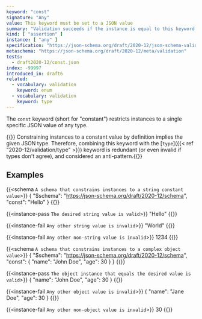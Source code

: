 ```yaml
---
keyword: "const"
signature: "Any"
value: This keyword must be set to a JSON value
summary: "Validation succeeds if the instance is equal to this keyword's value."
kind: [ "assertion" ]
instance: [ "any" ]
specification: "https://json-schema.org/draft/2020-12/json-schema-validation.html#section-6.1.3"
metaschema: "https://json-schema.org/draft/2020-12/meta/validation"
tests:
  - draft2020-12/const.json
index: -99997
introduced_in: draft6
related:
  - vocabulary: validation
    keyword: enum
  - vocabulary: validation
    keyword: type
---
```


The `const` keyword (short for "constant") restricts instances to a single
specific JSON value of any type.

{{<best-practice>}} Constraining instances to a constant value by definition
implies the given JSON type. Therefore, combining this keyword with the
[`type`]({{< ref "2020-12/validation/type" >}}) keyword is redundant (or even
invalid if types don't agree), and considered an
anti-pattern.{{</best-practice>}}

## Examples

{{<schema `A schema that constrains instances to a string constant value`>}}
{
  "$schema": "https://json-schema.org/draft/2020-12/schema",
  "const": "Hello"
}
{{</schema>}}

{{<instance-pass `The desired string value is valid`>}}
"Hello"
{{</instance-pass>}}

{{<instance-fail `Any other string value is invalid`>}}
"World"
{{</instance-fail>}}

{{<instance-fail `Any other non-string value is invalid`>}}
1234
{{</instance-fail>}}

{{<schema `A schema that constrains instances to a complex object value`>}}
{
  "$schema": "https://json-schema.org/draft/2020-12/schema",
  "const": { "name": "John Doe", "age": 30 }
}
{{</schema>}}

{{<instance-pass `The object instance that equals the desired value is valid`>}}
{ "name": "John Doe", "age": 30 }
{{</instance-pass>}}

{{<instance-fail `Any other object value is invalid`>}}
{ "name": "Jane Doe", "age": 30 }
{{</instance-fail>}}

{{<instance-fail `Any other non-object value is invalid`>}}
30
{{</instance-fail>}}
